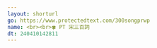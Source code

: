 ```yaml
---
layout: shorturl
go: https://www.protectedtext.com/300songprwp
name: <br><br>🍀 PT 宋三百詞
dt: 240410142811
---
```

